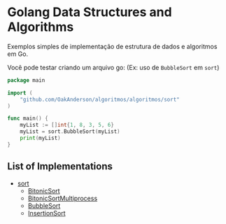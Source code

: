 Golang Data Structures and Algorithms
=========================================

Exemplos simples de implementação de estrutura de dados e algoritmos em Go.

Você pode testar criando um arquivo go: (Ex: uso de `BubbleSort` em `sort`)

```go
package main

import (
    "github.com/OakAnderson/algoritmos/algoritmos/sort"
)

func main() {
    myList := []int{1, 8, 3, 5, 6}
    myList = sort.BubbleSort(myList)
    print(myList)
}
```


## List of Implementations

- [sort](algoritmos/sort)
    - [BitonicSort](algoritmos/sort/bitonicSort.go)
    - [BitonicSortMultiprocess](algoritmos/sort/bitonicSortMultiprocess.go)
    - [BubbleSort](algoritmos/sort/bubbleSort.go)
    - [InsertionSort](algoritmos/sort/insertionSort.go)
